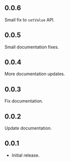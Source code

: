 ## 0.0.6

Small fix to `setValue` API.

## 0.0.5

Small documentation fixes.
## 0.0.4

More documentation updates.
## 0.0.3

Fix documentation.
## 0.0.2

Update documentation.

## 0.0.1

* Initial release.
